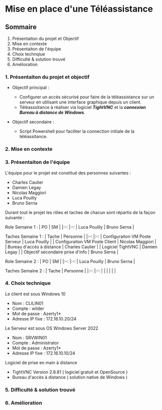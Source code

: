 # Mise en place d'une Téléassistance

## Sommaire
1. Présentaiton du projet et Objectif
2. Mise en contexte
3. Présentaiton de l'équipe
4. Choix technqiue
5. Difficulté & solution trouvé
6. Amélioration

### 1. Présentaiton du projet et objectif
- Objectif principal :
   - Configurer un accès sécurisé pour faire de la téléassistance sur un serveur en utilisant une interface graphique depuis un client.
   - Téléasssitance à réaliser via logiciel **_TightVNC_** et la **_connexion Bureau à distance de Windows_**.

- Objectif secondaire :
   - Script Powershell pour faciliter la connection initiale de la téléassitance.

### 2. Mise en contexte

### 3. Présentaiton de l'équipe
L'équipe pour le projet est constitué des personnes suivantes :
- Charles Caulier
- Damien Legay
- Nicolas Maggiori
- Luca Pouilly
- Bruno Serna

Durant tout le projet les rôles et taches de chacun sont répartis de la façon suivante :

Role Semaine 1 :
| PO | SM |
|:-: |:-:
| Luca Pouilly | Bruno Serna |

Taches Semaine 1 :
| Tache | Personne |
|:-: |:-:
| Configuraiton VM Poste Serveur | Luca Pouilly |
| Configuraiton VM Poste Client | Nicolas Maggiori |
| Bureau d'accès à distance | Charles Caulier |
| Logiciel TightVNC |  Damien Legay |
| Objectif secondaire prise d'info | Bruno Serna |

Role Semaine 2 :
| PO | SM |
|:-: |:-:
| Luca Pouilly | Bruno Serna |

Taches Semaine 2 :
| Tache | Personne |
|:-: |:-:
| | |
|  |  |

### 4. Choix technique

Le client est sous Windows 10
- Nom : CLILIN01
- Compte : wilder
- Mot de passe : Azerty1*
- Adresse IP fixe : 172.16.10.20/24

Le Serveur est sous OS Windows Server 2022
- Nom : SRVWIN01
- Compte : Administrator
- Mot de passe : Azerty1*
- Adresse IP fixe : 172.16.10.10/24

Logiciel de prise en main à distance
- TightVNC Version 2.8.81 ( logiciel gratuit et OpenSource )
- Bureau d'accès à distance ( solution native de Windows )

### 5. Difficulté & solution trouvé

### 6. Amélioration 

